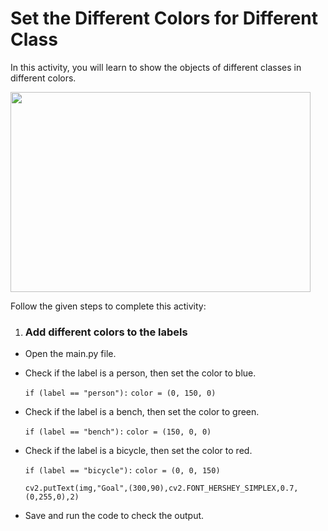 Set the Different Colors for Different Class
============================================

In this activity, you will learn to show the objects of different classes in different colors.

<img src= "https://s3.amazonaws.com/media-p.slid.es/uploads/1525749/images/10482737/pasted-from-clipboard.png" width = "480" height = "320">

Follow the given steps to complete this activity:

1. ### Add different colors to the labels

* Open the main.py file.

* Check if the label is a person, then set the color to blue.

    `if (label == "person"):`
    `color = (0, 150, 0)`

* Check if the label is a bench, then set the color to green.

  `if (label == "bench"):`
    `color = (150, 0, 0)`

* Check if the label is a bicycle, then set the color to red.

  `if (label == "bicycle"):`
      `color = (0, 0, 150)`

  `cv2.putText(img,"Goal",(300,90),cv2.FONT_HERSHEY_SIMPLEX,0.7,(0,255,0),2)`

* Save and run the code to check the output.

